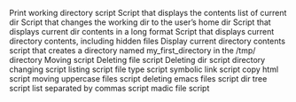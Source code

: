 Print working directory script
Script that displays the contents list of current dir
Script that changes the working dir to the user’s home dir
Script that displays current dir contents in a long format
Script that displays current directory contents, including hidden files
Display current directory contents
script that creates a directory named my_first_directory in the /tmp/ directory
Moving script
Deleting file script
Deleting dir script
directory changing script
listing script
file type script
symbolic link script
copy html script
moving uppercase files script
deleting emacs files script
dir tree script
list separated by commas script
madic file script
